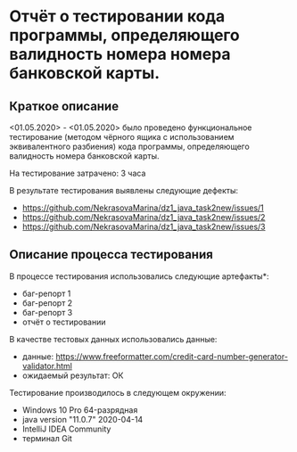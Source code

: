 # Отчёт о тестировании кода программы, определяющего валидность номера номера банковской карты.

## Краткое описание

<01.05.2020> - <01.05.2020> было проведено функциональное тестирование (методом чёрного ящика с использованием эквивалентного разбиения) кода программы, определяющего валидность номера банковской карты.

На тестирование затрачено: 3 часа

В результате тестирования выявлены следующие дефекты:
*  https://github.com/NekrasovaMarina/dz1_java_task2new/issues/1
*  https://github.com/NekrasovaMarina/dz1_java_task2new/issues/2
*  https://github.com/NekrasovaMarina/dz1_java_task2new/issues/3

## Описание процесса тестирования

В процессе тестирования использовались следующие артефакты*:
* баг-репорт 1
* баг-репорт 2
* баг-репорт 3
* отчёт о тестировании

В качестве тестовых данных использовались данные:
* данные: https://www.freeformatter.com/credit-card-number-generator-validator.html
* ожидаемый результат: 
 ОК

Тестирование производилось в следующем окружении:
* Windows 10 Pro 64-разрядная
* java version "11.0.7" 2020-04-14
* IntelliJ IDEA Community
* терминал Git
